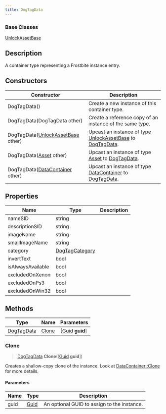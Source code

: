 ```yaml
---
title: DogTagData
---
```

### Base Classes

[UnlockAssetBase](UnlockAssetBase)

## Description

A container type representing a Frostbite instance entry.

## Constructors

| Constructor                                                           | Description                                                                                                 |
| --------------------------------------------------------------------- | ----------------------------------------------------------------------------------------------------------- |
| DogTagData()                                                          | Create a new instance of this container type.                                                               |
| DogTagData(DogTagData other)                                          | Create a reference copy of an instance of the same type.                                                    |
| DogTagData([UnlockAssetBase](UnlockAssetBase) other)                  | Upcast an instance of type [UnlockAssetBase](UnlockAssetBase) to [DogTagData](DogTagData).                  |
| DogTagData([Asset](Asset) other)                                      | Upcast an instance of type [Asset](Asset) to [DogTagData](DogTagData).                                      |
| DogTagData([DataContainer](/vext/ref/shared/class/datacontainer) other) | Upcast an instance of type [DataContainer](/vext/ref/shared/class/datacontainer) to [DogTagData](DogTagData). |

## Properties

| Name              | Type                             | Description |
| ----------------- | -------------------------------- | ----------- |
| nameSID           | string                           |             |
| descriptionSID    | string                           |             |
| imageName         | string                           |             |
| smallImageName    | string                           |             |
| category          | [DogTagCategory](DogTagCategory) |             |
| invertText        | bool                             |             |
| isAlwaysAvailable | bool                             |             |
| excludedOnXenon   | bool                             |             |
| excludedOnPs3     | bool                             |             |
| excludedOnWin32   | bool                             |             |

## Methods

| Type                     | Name            | Parameters                                     |
| ------------------------ | --------------- | ---------------------------------------------- |
| [DogTagData](DogTagData) | [Clone](#clone) | \[[Guid](/vext/ref/shared/class/guid) **guid**\] |

### Clone

> [DogTagData](DogTagData) **Clone**(\[[Guid](/vext/ref/shared/class/guid) **guid**\])

Creates a shallow-copy clone of the instance. Look at [DataContainer::Clone](/vext/ref/shared/class/datacontainer#clone) for more details.

#### Parameters

| Name | Type         | Description                                 |
| ---- | ------------ | ------------------------------------------- |
| guid | [Guid](Guid) | An optional GUID to assign to the instance. |
